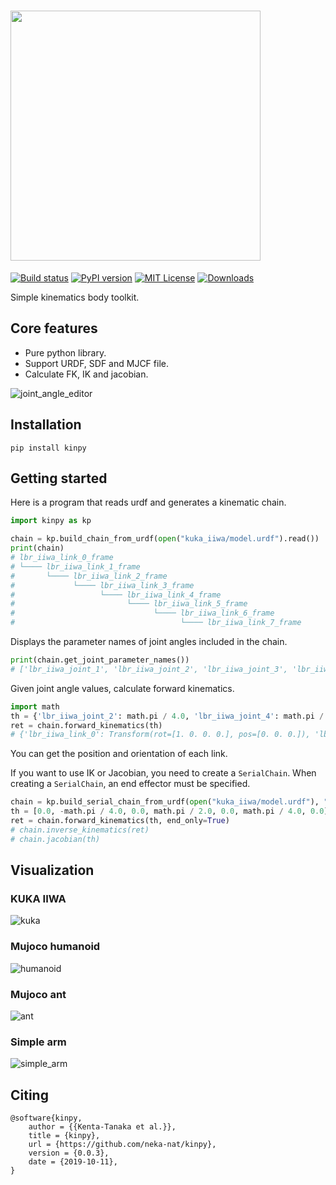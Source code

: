 # <img src="https://raw.githubusercontent.com/neka-nat/kinpy/master/assets/logo.png" width="400" />

[![Build status](https://github.com/neka-nat/kinpy/actions/workflows/ubuntu.yml/badge.svg)](https://github.com/neka-nat/kinpy/actions/workflows/ubuntu.yml/badge.svg)
[![PyPI version](https://badge.fury.io/py/kinpy.svg)](https://badge.fury.io/py/kinpy)
[![MIT License](http://img.shields.io/badge/license-MIT-blue.svg?style=flat)](LICENSE)
[![Downloads](https://pepy.tech/badge/kinpy)](https://pepy.tech/project/kinpy)

Simple kinematics body toolkit.

## Core features

* Pure python library.
* Support URDF, SDF and MJCF file.
* Calculate FK, IK and jacobian.

![joint_angle_editor](assets/joint_angle_editor.gif)

## Installation

```
pip install kinpy
```

## Getting started
Here is a program that reads urdf and generates a kinematic chain.

```py
import kinpy as kp

chain = kp.build_chain_from_urdf(open("kuka_iiwa/model.urdf").read())
print(chain)
# lbr_iiwa_link_0_frame
# └──── lbr_iiwa_link_1_frame
#       └──── lbr_iiwa_link_2_frame
#             └──── lbr_iiwa_link_3_frame
#                   └──── lbr_iiwa_link_4_frame
#                         └──── lbr_iiwa_link_5_frame
#                               └──── lbr_iiwa_link_6_frame
#                                     └──── lbr_iiwa_link_7_frame
```

Displays the parameter names of joint angles included in the chain.

```py
print(chain.get_joint_parameter_names())
# ['lbr_iiwa_joint_1', 'lbr_iiwa_joint_2', 'lbr_iiwa_joint_3', 'lbr_iiwa_joint_4', 'lbr_iiwa_joint_5', 'lbr_iiwa_joint_6', 'lbr_iiwa_joint_7']
```

Given joint angle values, calculate forward kinematics.

```py
import math
th = {'lbr_iiwa_joint_2': math.pi / 4.0, 'lbr_iiwa_joint_4': math.pi / 2.0}
ret = chain.forward_kinematics(th)
# {'lbr_iiwa_link_0': Transform(rot=[1. 0. 0. 0.], pos=[0. 0. 0.]), 'lbr_iiwa_link_1': Transform(rot=[1. 0. 0. 0.], pos=[0.     0.     0.1575]), 'lbr_iiwa_link_2': Transform(rot=[-0.27059805  0.27059805  0.65328148  0.65328148], pos=[0.   0.   0.36]), 'lbr_iiwa_link_3': Transform(rot=[-9.23879533e-01  3.96044251e-14 -3.82683432e-01 -1.96942462e-12], pos=[ 1.44603337e-01 -6.78179735e-13  5.04603337e-01]), 'lbr_iiwa_link_4': Transform(rot=[-0.65328148 -0.65328148  0.27059805 -0.27059805], pos=[ 2.96984848e-01 -3.37579445e-13  6.56984848e-01]), 'lbr_iiwa_link_5': Transform(rot=[ 2.84114655e-12  3.82683432e-01 -1.87377891e-12 -9.23879533e-01], pos=[ 1.66523647e-01 -1.00338887e-12  7.87446049e-01]), 'lbr_iiwa_link_6': Transform(rot=[-0.27059805  0.27059805 -0.65328148 -0.65328148], pos=[ 1.41421356e-02 -7.25873884e-13  9.39827561e-01]), 'lbr_iiwa_link_7': Transform(rot=[ 9.23879533e-01  2.61060896e-12 -3.82683432e-01  4.81056861e-12], pos=[-4.31335137e-02 -1.01819561e-12  9.97103210e-01])}
```

You can get the position and orientation of each link.

If you want to use IK or Jacobian, you need to create a `SerialChain`.
When creating a `SerialChain`, an end effector must be specified.

```py
chain = kp.build_serial_chain_from_urdf(open("kuka_iiwa/model.urdf"), "lbr_iiwa_link_7")
th = [0.0, -math.pi / 4.0, 0.0, math.pi / 2.0, 0.0, math.pi / 4.0, 0.0]
ret = chain.forward_kinematics(th, end_only=True)
# chain.inverse_kinematics(ret)
# chain.jacobian(th)
```

## Visualization

### KUKA IIWA
![kuka](https://raw.githubusercontent.com/neka-nat/kinpy/master/assets/kuka.png)

### Mujoco humanoid
![humanoid](https://raw.githubusercontent.com/neka-nat/kinpy/master/assets/humanoid.png)

### Mujoco ant
![ant](https://raw.githubusercontent.com/neka-nat/kinpy/master/assets/ant.png)

### Simple arm
![simple_arm](https://raw.githubusercontent.com/neka-nat/kinpy/master/assets/simple_arm.png)

## Citing

```
@software{kinpy,
    author = {{Kenta-Tanaka et al.}},
    title = {kinpy},
    url = {https://github.com/neka-nat/kinpy},
    version = {0.0.3},
    date = {2019-10-11},
}
```
